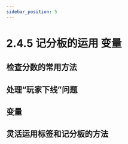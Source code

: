 ```yaml
---
sidebar_position: 5
---
```


# 2.4.5 记分板的运用 变量

## 检查分数的常用方法

## 处理“玩家下线”问题

## 变量

## 灵活运用标签和记分板的方法
